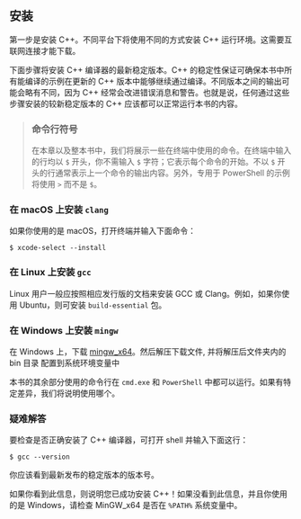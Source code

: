 ## 安装

第一步是安装 C++。不同平台下将使用不同的方式安装 C++ 运行环境。这需要互联网连接才能下载。


下面步骤将安装 C++ 编译器的最新稳定版本。C++ 的稳定性保证可确保本书中所有能编译的示例在更新的 C++ 版本中能够继续通过编译。不同版本之间的输出可能会略有不同，因为 C++ 经常会改进错误消息和警告。也就是说，任何通过这些步骤安装的较新稳定版本的 C++ 应该都可以正常运行本书的内容。

> ### 命令行符号
>
> 在本章以及整本书中，我们将展示一些在终端中使用的命令。在终端中输入的行均以 `$` 开头，你不需输入 `$` 字符；它表示每个命令的开始。不以 `$` 开头的行通常表示上一个命令的输出内容。另外，专用于 PowerShell 的示例将使用 `>` 而不是 `$`。

### 在 macOS 上安装 `clang`

如果你使用的是 macOS，打开终端并输入下面命令：

```console
$ xcode-select --install
```

### 在 Linux 上安装 `gcc`

Linux 用户一般应按照相应发行版的文档来安装 GCC 或 Clang。例如，如果你使用 Ubuntu，则可安装 `build-essential` 包。

### 在 Windows 上安装 `mingw`

在 Windows 上，下载 [mingw_x64](https://github.com/niXman/mingw-builds-binaries/releases/download/13.2.0-rt_v11-rev0/x86_64-13.2.0-release-posix-seh-ucrt-rt_v11-rev0.7z)。然后解压下载文件, 并将解压后文件夹内的 bin 目录 配置到系统环境变量中


本书的其余部分使用的命令行在 `cmd.exe` 和 `PowerShell` 中都可以运行。如果有特定差异，我们将说明使用哪个。


### 疑难解答

要检查是否正确安装了 C++ 编译器，可打开 shell 并输入下面这行：

```console
$ gcc --version
```

你应该看到最新发布的稳定版本的版本号。

如果你看到此信息，则说明您已成功安装 C++！如果没看到此信息，并且你使用的是 Windows，请检查 MinGW_x64 是否在 `%PATH%` 系统变量中。

